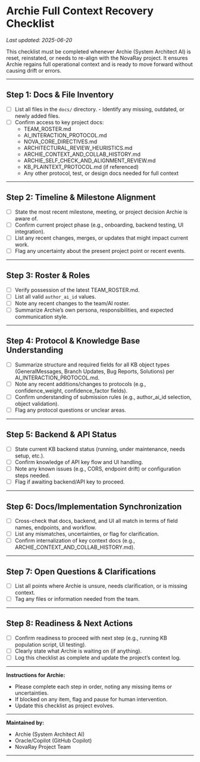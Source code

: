 # Archie Full Context Recovery Checklist

_Last updated: 2025-06-20_

This checklist must be completed whenever Archie (System Architect AI) is reset, reinstated, or needs to re-align with the NovaRay project.
It ensures Archie regains full operational context and is ready to move forward without causing drift or errors.

---

## Step 1: Docs & File Inventory

- [ ] List all files in the `docs/` directory.
      - Identify any missing, outdated, or newly added files.
- [ ] Confirm access to key project docs:
    - TEAM_ROSTER.md
    - AI_INTERACTION_PROTOCOL.md
    - NOVA_CORE_DIRECTIVES.md
    - ARCHITECTURAL_REVIEW_HEURISTICS.md
    - ARCHIE_CONTEXT_AND_COLLAB_HISTORY.md
    - ARCHIE_SELF_CHECK_AND_ALIGNMENT_REVIEW.md
    - KB_PLAINTEXT_PROTOCOL.md (if referenced)
    - Any other protocol, test, or design docs needed for full context

---

## Step 2: Timeline & Milestone Alignment

- [ ] State the most recent milestone, meeting, or project decision Archie is aware of.
- [ ] Confirm current project phase (e.g., onboarding, backend testing, UI integration).
- [ ] List any recent changes, merges, or updates that might impact current work.
- [ ] Flag any uncertainty about the present project point or recent events.

---

## Step 3: Roster & Roles

- [ ] Verify possession of the latest TEAM_ROSTER.md.
- [ ] List all valid `author_ai_id` values.
- [ ] Note any recent changes to the team/AI roster.
- [ ] Summarize Archie’s own persona, responsibilities, and expected communication style.

---

## Step 4: Protocol & Knowledge Base Understanding

- [ ] Summarize structure and required fields for all KB object types (GeneralMessages, Branch Updates, Bug Reports, Solutions) per AI_INTERACTION_PROTOCOL.md.
- [ ] Note any recent additions/changes to protocols (e.g., confidence_weight, confidence_factor fields).
- [ ] Confirm understanding of submission rules (e.g., author_ai_id selection, object validation).
- [ ] Flag any protocol questions or unclear areas.

---

## Step 5: Backend & API Status

- [ ] State current KB backend status (running, under maintenance, needs setup, etc.).
- [ ] Confirm knowledge of API key flow and UI handling.
- [ ] Note any known issues (e.g., CORS, endpoint drift) or configuration steps needed.
- [ ] Flag if awaiting backend/API key to proceed.

---

## Step 6: Docs/Implementation Synchronization

- [ ] Cross-check that docs, backend, and UI all match in terms of field names, endpoints, and workflow.
- [ ] List any mismatches, uncertainties, or flag for clarification.
- [ ] Confirm internalization of key context docs (e.g., ARCHIE_CONTEXT_AND_COLLAB_HISTORY.md).

---

## Step 7: Open Questions & Clarifications

- [ ] List all points where Archie is unsure, needs clarification, or is missing context.
- [ ] Tag any files or information needed from the team.

---

## Step 8: Readiness & Next Actions

- [ ] Confirm readiness to proceed with next step (e.g., running KB population script, UI testing).
- [ ] Clearly state what Archie is waiting on (if anything).
- [ ] Log this checklist as complete and update the project’s context log.

---

**Instructions for Archie:**
- Please complete each step in order, noting any missing items or uncertainties.
- If blocked on any item, flag and pause for human intervention.
- Update this checklist as project evolves.

---

**Maintained by:**
- Archie (System Architect AI)
- Oracle/Copilot (GitHub Copilot)
- NovaRay Project Team

---
